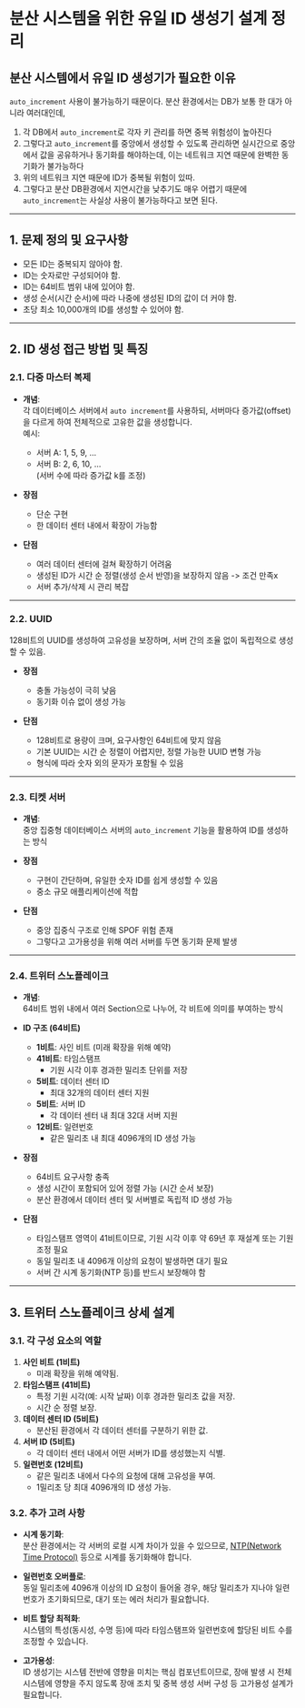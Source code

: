 # 분산 시스템을 위한 유일 ID 생성기 설계 정리

## 분산 시스템에서 유일 ID 생성기가 필요한 이유
`auto_increment` 사용이 불가능하기 때문이다. 분산 환경에서는 DB가 보통 한 대가 아니라 여러대인데,
1. 각 DB에서 `auto_increment`로 각자 키 관리를 하면 중복 위험성이 높아진다
2. 그렇다고 `auto_increment`를 중앙에서 생성할 수 있도록 관리하면 실시간으로 중앙에서 값을 공유하거나 동기화를 해야하는데, 이는 네트워크 지연 때문에 완벽한 동기화가 불가능하다
3. 위의 네트워크 지연 때문에 ID가 중복될 위험이 있따.
4. 그렇다고 분산 DB환경에서 지연시간을 낮추기도 매우 어렵기 때문에 `auto_increment`는 사실상 사용이 불가능하다고 보면 된다.

---

## 1. 문제 정의 및 요구사항

- 모든 ID는 중복되지 않아야 함.
- ID는 숫자로만 구성되어야 함.
- ID는 64비트 범위 내에 있어야 함.
- 생성 순서(시간 순서)에 따라 나중에 생성된 ID의 값이 더 커야 함.
- 초당 최소 10,000개의 ID를 생성할 수 있어야 함.

---

## 2. ID 생성 접근 방법 및 특징

### 2.1. 다중 마스터 복제 

- **개념**:  
  각 데이터베이스 서버에서 `auto increment`를 사용하되, 서버마다 증가값(offset)을 다르게 하여 전체적으로 고유한 값을 생성합니다.  
  예시:
    - 서버 A: 1, 5, 9, …
    - 서버 B: 2, 6, 10, …  
      (서버 수에 따라 증가값 k를 조정)

- **장점**
    - 단순 구현
    - 한 데이터 센터 내에서 확장이 가능함

- **단점**
    - 여러 데이터 센터에 걸쳐 확장하기 어려움
    - 생성된 ID가 시간 순 정렬(생성 순서 반영)을 보장하지 않음 -> 조건 만족x
    - 서버 추가/삭제 시 관리 복잡

---

### 2.2. UUID
128비트의 UUID를 생성하여 고유성을 보장하며, 서버 간의 조율 없이 독립적으로 생성할 수 있음. 

- **장점**
    - 충돌 가능성이 극히 낮음
    - 동기화 이슈 없이 생성 가능

- **단점**
    - 128비트로 용량이 크며, 요구사항인 64비트에 맞지 않음
    - 기본 UUID는 시간 순 정렬이 어렵지만, 정렬 가능한 UUID 변형 가능
    - 형식에 따라 숫자 외의 문자가 포함될 수 있음

---

### 2.3. 티켓 서버 

- **개념**:  
  중앙 집중형 데이터베이스 서버의 `auto_increment` 기능을 활용하여 ID를 생성하는 방식

- **장점**
    - 구현이 간단하며, 유일한 숫자 ID를 쉽게 생성할 수 있음
    - 중소 규모 애플리케이션에 적합

- **단점**
    - 중앙 집중식 구조로 인해 SPOF 위험 존재
    - 그렇다고 고가용성을 위해 여러 서버를 두면 동기화 문제 발생

---

### 2.4. 트위터 스노플레이크

- **개념**:  
  64비트 범위 내에서 여러 Section으로 나누어, 각 비트에 의미를 부여하는 방식

- **ID 구조 (64비트)**
    - **1비트**: 사인 비트 (미래 확장을 위해 예약)
    - **41비트**: 타임스탬프
        - 기원 시각 이후 경과한 밀리초 단위를 저장 
    - **5비트**: 데이터 센터 ID
        - 최대 32개의 데이터 센터 지원
    - **5비트**: 서버 ID
        - 각 데이터 센터 내 최대 32대 서버 지원
    - **12비트**: 일련번호
        - 같은 밀리초 내 최대 4096개의 ID 생성 가능

- **장점**
    - 64비트 요구사항 충족
    - 생성 시간이 포함되어 있어 정렬 가능 (시간 순서 보장)
    - 분산 환경에서 데이터 센터 및 서버별로 독립적 ID 생성 가능

- **단점**
    - 타임스탬프 영역이 41비트이므로, 기원 시각 이후 약 69년 후 재설계 또는 기원 조정 필요
    - 동일 밀리초 내 4096개 이상의 요청이 발생하면 대기 필요
    - 서버 간 시계 동기화(NTP 등)를 반드시 보장해야 함

---

## 3. 트위터 스노플레이크 상세 설계

### 3.1. 각 구성 요소의 역할

1. **사인 비트 (1비트)**
    - 미래 확장을 위해 예약됨.
2. **타임스탬프 (41비트)**
    - 특정 기원 시각(예: 시작 날짜) 이후 경과한 밀리초 값을 저장.
    - 시간 순 정렬 보장.
3. **데이터 센터 ID (5비트)**
    - 분산된 환경에서 각 데이터 센터를 구분하기 위한 값.
4. **서버 ID (5비트)**
    - 각 데이터 센터 내에서 어떤 서버가 ID를 생성했는지 식별.
5. **일련번호 (12비트)**
    - 같은 밀리초 내에서 다수의 요청에 대해 고유성을 부여.
    - 1밀리초 당 최대 4096개의 ID 생성 가능.

### 3.2. 추가 고려 사항

- **시계 동기화**:  
  분산 환경에서는 각 서버의 로컬 시계 차이가 있을 수 있으므로, [NTP(Network Time Protocol)](https://www.ntp.org/) 등으로 시계를 동기화해야 합니다.

- **일련번호 오버플로**:  
  동일 밀리초에 4096개 이상의 ID 요청이 들어올 경우, 해당 밀리초가 지나야 일련번호가 초기화되므로, 대기 또는 에러 처리가 필요합니다.

- **비트 할당 최적화**:  
  시스템의 특성(동시성, 수명 등)에 따라 타임스탬프와 일련번호에 할당된 비트 수를 조정할 수 있습니다.

- **고가용성**:  
  ID 생성기는 시스템 전반에 영향을 미치는 핵심 컴포넌트이므로, 장애 발생 시 전체 시스템에 영향을 주지 않도록 장애 조치 및 중복 생성 서버 구성 등 고가용성 설계가 필요합니다.

